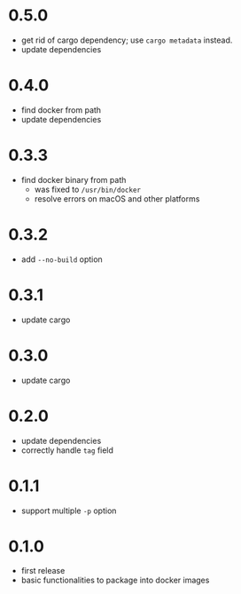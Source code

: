 # 0.5.0

* get rid of cargo dependency; use `cargo metadata` instead.
* update dependencies

# 0.4.0

* find docker from path
* update dependencies

# 0.3.3

* find docker binary from path
  + was fixed to `/usr/bin/docker`
  + resolve errors on macOS and other platforms

# 0.3.2

* add `--no-build` option

# 0.3.1

* update cargo

# 0.3.0

* update cargo

# 0.2.0

* update dependencies
* correctly handle `tag` field

# 0.1.1

* support multiple `-p` option

# 0.1.0

* first release
* basic functionalities to package into docker images
